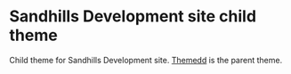# Sandhills Development site child theme
Child theme for Sandhills Development site. [Themedd](https://easydigitaldownloads.com/downloads/themedd/) is the parent theme.
